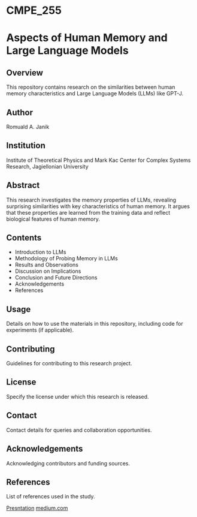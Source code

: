 # CMPE_255
# Aspects of Human Memory and Large Language Models

## Overview
This repository contains research on the similarities between human memory characteristics and Large Language Models (LLMs) like GPT-J.

## Author
Romuald A. Janik

## Institution
Institute of Theoretical Physics and Mark Kac Center for Complex Systems Research, Jagiellonian University

## Abstract
This research investigates the memory properties of LLMs, revealing surprising similarities with key characteristics of human memory. It argues that these properties are learned from the training data and reflect biological features of human memory.

## Contents
- Introduction to LLMs
- Methodology of Probing Memory in LLMs
- Results and Observations
- Discussion on Implications
- Conclusion and Future Directions
- Acknowledgements
- References

## Usage
Details on how to use the materials in this repository, including code for experiments (if applicable).

## Contributing
Guidelines for contributing to this research project.

## License
Specify the license under which this research is released.

## Contact
Contact details for queries and collaboration opportunities.

## Acknowledgements
Acknowledging contributors and funding sources.

## References
List of references used in the study.


[Presntation](https://www.slideshare.net/ssuser76120f/shortstoryassignmentpptx)
[medium.com](https://medium.com/@soungbin.cho/exploring-human-like-memory-characteristics-in-large-language-models-732cfd0ad14f)
